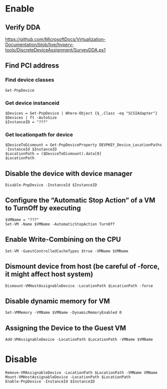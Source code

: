 # Enable
## Verify DDA
https://github.com/MicrosoftDocs/Virtualization-Documentation/blob/live/hyperv-tools/DiscreteDeviceAssignment/SurveyDDA.ps1

## Find PCI address
### Find device classes
```
Get-PnpDevice
```

### Get device instanceid
```
$Devices = Get-PnpDevice | Where-Object {$_.Class -eq "SCSIAdapter"}
$Devices | ft -AutoSize 
$InstanceID = "???"
```

### Get locationpath for device
```
$DeviceToDismount = Get-PnpDeviceProperty DEVPKEY_Device_LocationPaths -InstanceId $InstanceID
$LocationPath = ($DeviceToDismount).data[0]
$LocationPath
```

## Disable the device with device manager
```
Disable-PnpDevice -InstanceId $InstanceID
```

## Configure the “Automatic Stop Action” of a VM to TurnOff by executing
```
$VMName = "???"
Set-VM -Name $VMName -AutomaticStopAction TurnOff
```

## Enable Write-Combining on the CPU
```
Set-VM -GuestControlledCacheTypes $true -VMName $VMName
```

## Dismount device from host (be careful of -force, it might affect host system)
```
Dismount-VMHostAssignableDevice -LocationPath $LocationPath -force
```

## Disable dynamic memory for VM
```
Set-VMMemory -VMName $VMName -DynamicMemoryEnabled 0
```

## Assigning the Device to the Guest VM
```
Add-VMAssignableDevice -LocationPath $LocationPath -VMName $VMName
```

# Disable
```
Remove-VMAssignableDevice -LocationPath $LocationPath -VMName VMName
Mount-VMHostAssignableDevice -LocationPath $LocationPath
Enable-PnpDevice -InstanceId $InstanceID
```
